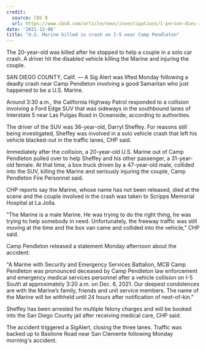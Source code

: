```yaml
---
credit:
  source: CBS 8
  url: https://www.cbs8.com/article/news/investigations/1-person-dies-in-early-morning-crash-on-i-5-near-camp-pendleton/509-6aedd76c-b827-4155-821d-81146b0b9774
date: '2021-12-06'
title: "U.S. Marine killed in crash on I-5 near Camp Pendleton"
---
```

The 20-year-old was killed after he stopped to help a couple in a solo car crash. A driver hit the disabled vehicle killing the Marine and injuring the couple.

SAN DIEGO COUNTY, Calif. — A Sig Alert was lifted Monday following a deadly crash near Camp Pendleton involving a good Samaritan who just happened to be a U.S. Marine.

Around 3:30 a.m., the California Highway Patrol responded to a collision involving a Ford Edge SUV that was sideways in the southbound lanes of Interstate 5 near Las Pulgas Road in Oceanside, according to authorities.

The driver of the SUV was 36-year-old, Darryl Sheffey. For reasons still being investigated, Sheffey was involved in a solo vehicle crash that left his vehicle blacked-out in the traffic lanes, CHP said.

Immediately after the collision, a 20-year-old U.S. Marine out of Camp Pendleton pulled over to help Sheffey and his other passenger, a 31-year-old female. At that time, a box truck driven by a 47-year-old male, collided into the SUV, killing the Marine and seriously injuring the couple, Camp Pendleton Fire Personnel said.

CHP reports say the Marine, whose name has not been released, died at the scene and the couple involved in the crash was taken to Scripps Memorial Hospital at La Jolla.

"The Marine is a male Marine. He was trying to do the right thing, he was trying to help somebody in need. Unfortunately, the freeway traffic was still moving at the time and the box van came and collided into the vehicle," CHP said.

Camp Pendleton released a statement Monday afternoon about the accident:

"A Marine with Security and Emergency Services Battalion, MCB Camp Pendleton was pronounced deceased by Camp Pendleton law enforcement and emergency medical services personnel after a vehicle collision on I-5 South at approximately 3:20 a.m. on Dec. 6, 2021. Our deepest condolences are with the Marine’s family, friends and unit service members. The name of the Marine will be withheld until 24 hours after notification of next-of-kin."

Sheffey has been arrested for multiple felony charges and will be booked into the San Diego County jail after receiving medical care, CHP said.

The accident triggered a SigAlert, closing the three lanes. Traffic was backed up to Basilone Road near San Clemente following Monday morning's accident.
